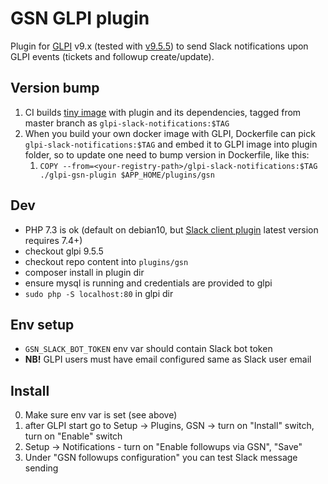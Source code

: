 # GSN GLPI plugin

Plugin for [GLPI](https://github.com/glpi-project/glpi) v9.x (tested
with [v9.5.5](https://github.com/glpi-project/glpi/releases/tag/9.5.5)) to send Slack notifications upon GLPI events (tickets and followup create/update).

## Version bump

1. CI builds [tiny image](https://hub.docker.com/_/scratch) with plugin and its dependencies, tagged from master branch
   as `glpi-slack-notifications:$TAG`
2. When you build your own docker image with GLPI, Dockerfile can pick `glpi-slack-notifications:$TAG` and embed it to
   GLPI image into plugin folder, so to update one need to bump version in Dockerfile, like this:
    1. ```COPY --from=<your-registry-path>/glpi-slack-notifications:$TAG ./glpi-gsn-plugin $APP_HOME/plugins/gsn```

## Dev

* PHP 7.3 is ok (default on debian10, but [Slack client plugin](https://github.com/jolicode/slack-php-api) latest
  version requires 7.4+)
* checkout glpi 9.5.5
* checkout repo content into `plugins/gsn`
* composer install in plugin dir
* ensure mysql is running and credentials are provided to glpi
* `sudo php -S localhost:80` in glpi dir

## Env setup

* `GSN_SLACK_BOT_TOKEN` env var should contain Slack bot token
* **NB!** GLPI users must have email configured same as Slack user email

## Install

0. Make sure env var is set (see above)
1. after GLPI start go to Setup -> Plugins, GSN -> turn on "Install" switch, turn on "Enable" switch
2. Setup -> Notifications - turn on "Enable followups via GSN", "Save"
3. Under "GSN followups configuration" you can test Slack message sending
